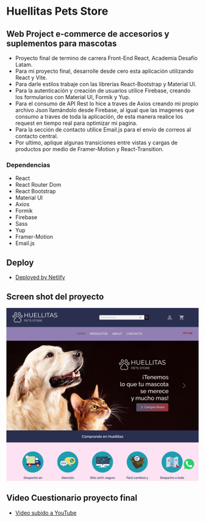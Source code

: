 # Huellitas Pets Store

## Web Project e-commerce de accesorios y suplementos para mascotas

* Proyecto final de termino de carrera Front-End React, Academia Desafío Latam.
* Para mi proyecto final, desarrolle desde cero esta aplicación utilizando React y Vite.
* Para darle estilos trabaje con las librerías React-Bootstrap y Material UI.
* Para la autenticación y creación de usuarios utilice Firebase, creando los formularios con Material UI, Formik y Yup.
* Para el consumo de API Rest lo hice a traves de Axios creando mi propio archivo Json llamándolo desde Firebase, al igual que las imagenes que consumo a traves de toda la aplicación, de esta manera realice los request en tiempo real para optimizar mi pagina.
* Para la sección de contacto utilice Email.js para el envío de correos al contacto central.
* Por ultimo, aplique algunas transiciones entre vistas y cargas de productos por medio de Framer-Motion y React-Transition.

### Dependencias

* React
* React Router Dom
* React Bootstrap
* Material UI
* Axios
* Formik
* Firebase
* Sass
* Yup
* Framer-Motion
* Email.js

## Deploy

* [Deployed by Netlify](https://huellitas-petstore-new.netlify.app/)

## Screen shot del proyecto

![Huellitas Pet store](public/new_screenshot.png)

## Video Cuestionario proyecto final

* [Video subido a YouTube](https://youtu.be/4n95frIfu44)
